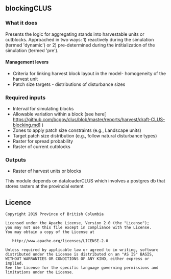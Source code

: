 ## blockingCLUS

### What it does

Presents the logic for aggregating stands into harvestable units or cutblocks. Approached in two ways: 1) reactively during the simulation (termed 'dynamic') or 2) pre-determined during the intitialization of the simulation (termed 'pre'). 

#### Management levers

* Criteria for linking harvest block layout in the model- homogeneity of the harvest unit
* Patch size targets - distributions of disturbance sizes

### Required inputs

* Interval for simulating blocks
* Allowable variation within a block (see here[ https://github.com/bcgov/clus/blob/master/reports/harvest/draft-CLUS-blocking.md] )
* Zones to apply patch size constraints (e.g., Landscape units)
* Target patch size distribution (e.g., follow natural disturbance types)
* Raster for spread probability
* Raster of current cutblocks

### Outputs

* Raster of harvest units or blocks 

This module depends on dataloaderCLUS which involves a postgres db that stores rasters at the provincial extent

## Licence

    Copyright 2019 Province of British Columbia

    Licensed under the Apache License, Version 2.0 (the "License");
    you may not use this file except in compliance with the License.
    You may obtain a copy of the License at

       http://www.apache.org/licenses/LICENSE-2.0

    Unless required by applicable law or agreed to in writing, software
    distributed under the License is distributed on an "AS IS" BASIS,
    WITHOUT WARRANTIES OR CONDITIONS OF ANY KIND, either express or implied.
    See the License for the specific language governing permissions and
    limitations under the License.